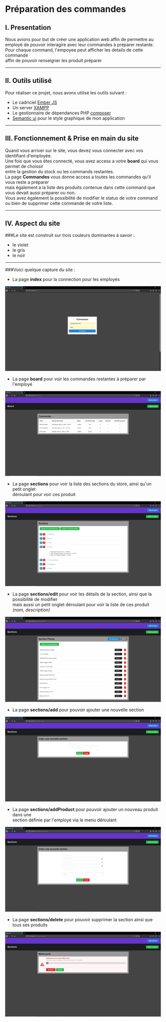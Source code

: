 # Préparation des commandes

## I. Presentation
Nous avions pour but de créer une application web affin de permettre au  
employé de pouvoir interagire avec leur commandes à préparer restante.  
Pour chaque command, l'empoyee peut afficher les details de cette commande  
affin de pouvoir renseigner les produit préparer


-------------


## II. Outils utilisé
Pour réaliser ce projet, nous avons utilisé les outils suivant :  
* Le cadriciel [Ember JS](https://emberjs.com/)  
* Un server [XAMPP](https://www.apachefriends.org/fr/index.html)  
* Le gestionnaire de dépendances PHP [composer](https://getcomposer.org/)
* [Semantic ui](https://semantic-ui.com/) pour le style graphique de mon application


-------------
## III. Fonctionnement & Prise en main du site
Quand vous arriver sur le site, vous devez vous connecter avec vos identifiant d'employée.  
Une fois que vous êtes connecté, vous avez access a votre __board__ qui vous permet de choissir  
entre la gestion du stock ou les commands restantes.  
La page __Commandes__ vous donne access a toutes les commandes qu'il vous reste a préparer    
mais également a la liste des produits contenue dans cette command que vous devait aussi préparer ou non.  
Vous avez également la possibilité de modifier le status de votre command ou bien de supprimer cette commande de votre liste.  


-------------
## IV. Aspect du site
###Le site est construit sur trois couleurs dominantes à savoir :
* le violet
* le gris
* le noir
-------------
###Voici quelque capture du site :

* La page __index__ pour la connection pour les employés  


![page de connection](https://github.com/Snoopyyyyy/ember-tds/blob/eval/img/loggin.PNG)


* La page __board__ pour voir les commandes restantes à préparer par l'employé  


![page de connection](https://github.com/Snoopyyyyy/ember-tds/blob/eval/img/board.PNG)


* La page __sections__ pour voir la liste des sections du store, ainsi qu'un petit onglet  
déroulant pour voir ces produit  


![page de connection](https://github.com/Snoopyyyyy/ember-tds/blob/eval/img/sections.PNG)


* La page __sections/edit__ pour voir les détails de la section, ainsi que la possibilité de modifier  
mais aussi un petit onglet déroulant pour voir la liste de ces produit *(nom, description)*


![page de connection](https://github.com/Snoopyyyyy/ember-tds/blob/eval/img/sections_edit.PNG)


* La page __sections/add__ pour pouvoir ajouter une nouvelle section  


![page de connection](https://github.com/Snoopyyyyy/ember-tds/blob/eval/img/sections_add.PNG)


* La page __sections/addProduct__ pour pouvoir ajouter un nouveau produit dans une  
section définie par l'employé via le menu déroulant  


![page de connection](https://github.com/Snoopyyyyy/ember-tds/blob/eval/img/sections_addProduct.PNG)


* La page __sections/delete__ pour pouvoir supprimer la section ainsi que tous ses produits  


![page de connection](https://github.com/Snoopyyyyy/ember-tds/blob/eval/img/sections_delete.PNG)
